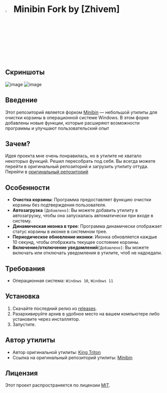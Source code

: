 # <img src="https://github.com/zhivem/Minibin-fork-zhivem/blob/main/MinibinFork.ico" width=4% height=4%> Minibin Fork by [Zhivem]

## Скриншоты 
![image](https://github.com/user-attachments/assets/ab448d4c-f027-4853-90ec-36ad7b7a67cc)
![image](https://github.com/user-attachments/assets/e07d14c6-cb59-484a-9075-32cb80bb571e)

## Введение

Этот репозиторий является форком [Minibin](https://github.com/king-tri-ton/minibin) — небольшой утилиты для очистки корзины в операционной системе Windows. В этом форке добавлены новые функции, которые расширяют возможности программы и улучшают пользовательский опыт

## Зачем? 

Идея проекта мне очень понравилась, но в утилите не хватало некоторых функций. Решил пересобрать под себя. Вы всегда можете перейти в оригинальный репозиторий и загрузить утилиту оттуда. Перейти в [оригинальный репозиторий](https://github.com/king-tri-ton/minibin) 

## Особенности 

- **Очистка корзины**: Программа предоставляет функцию очистки корзины без подтверждения пользователя.
- **Автозагрузка** `[Добавлено]`: Вы можете добавить утилиту в автозагрузку, чтобы она запускалась автоматически при входе в систему. 
- **Динамическая иконка в трее**: Программа динамически отображает статус корзины в иконке в системном трее.
- **Периодическое обновление иконки**: Иконка обновляется каждые 10 секунд, чтобы отображать текущее состояние корзины.
- **Включение/отключение уведомлений**`[Добавлено]`: Вы можете включать или отключать уведомления в утилите, чтоб не надоедали.

## Требования

- Операционная система: `Windows 10`,  `Windows 11`

## Установка

1. Скачайте последний релиз из [releases](https://github.com/zhivem/minibin-fork-zhivem/releases).
2. Разархивируйте архив в удобное место на вашем компьютере либо установите через инсталлятор.
3. Запустите.

## Автор утилиты

- Автор оригинальной утилиты: [King Triton](https://github.com/king-tri-ton)<br/>
- Ссылка на оригинальный репозиторий утилиты: [Minibin](https://github.com/king-tri-ton/minibin)

## Лицензия

Этот проект распространяется по лицензии [MIT](https://choosealicense.com/licenses/mit/).
